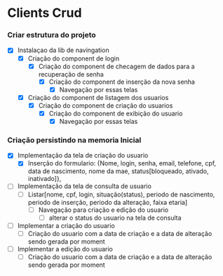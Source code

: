 # Clients Crud

### Criar estrutura do projeto

- [x] Instalaçao da lib de navingation
  - [x] Criação do component de login
    - [x] Criação do component de checagem de dados para a recuperação de senha
      - [x] Criação do component de inserção da nova senha
        - [x] Navegação por essas telas
  - [x] Criação do component de listagem dos usuarios
    - [x] Criação do component de criação do usuarios
      - [x] Criação do component de exibição do usuario
        - [x] Navegação por essas telas

### Criação persistindo na memoria Inicial

- [x] Implementação da tela de criação do usuario
  - [x] Inserção do formulario: {Nome, login, senha, email, telefone, cpf, data de nascimento, nome da mae, status[bloqueado, ativado, inativado]},
- [ ] Implementação da tela de consulta de usuario
  - [ ] Listar[nome, cpf, login, situação(status), periodo de nascimento, periodo de inserção, periodo da alteração, faixa etaria]
    - [ ] Navegação para criação e edição do usuario
      - [ ] alterar o status do usuario na tela de consulta
- [ ] Implementar a criação do usuario
  - [ ] Criação do usuario com a data de criação e a data de alteração sendo gerada por moment
- [ ] Implementar a edição do usuario
  - [ ] Criação do usuario com a data de criação e a data de alteração sendo gerada por moment
